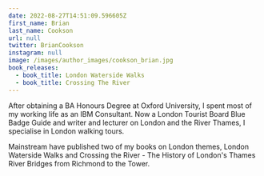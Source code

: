 ```yaml
---
date: 2022-08-27T14:51:09.596605Z
first_name: Brian
last_name: Cookson
url: null
twitter: BrianCookson
instagram: null
image: /images/author_images/cookson_brian.jpg
book_releases:
  - book_title: London Waterside Walks
  - book_title: Crossing The River
---
```

After obtaining a BA Honours Degree at Oxford University, I spent most of my working life as an IBM Consultant. Now a London Tourist Board Blue Badge Guide and writer and lecturer on London and the River Thames, I specialise in London walking tours.

Mainstream have published two of my books on London themes, London Waterside Walks and Crossing the River - The History of London's Thames River Bridges from Richmond to the Tower.